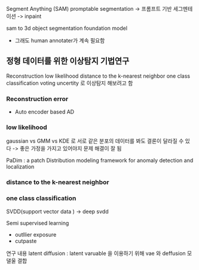 Segment Anything (SAM)
promptable  segmentation -> 프롬프트 기반 세그멘테이션
-> inpaint 

sam to 3d object 
segmentation foundation model 
- 그래도 human annotater가 계속 필요함


## 정형 데이터를 위한 이상탐지 기법연구

Reconstruction
low likelihood 
distance to the k-nearest neighbor
one class classification
voting 
uncertity
로 이상탐지 해보려고 함
### Reconstruction error
- Auto encoder based AD

### low likelihood 
gaussian vs GMM vs KDE 로 서로 같은 분포의 데이터를 봐도 결론이 달라질 수 있다
-> 좋은 가정을 가지고 있어야지 문제 해결이 잘 됨

PaDim : a patch Distribution modeling framework for anomaly detection and localization

### distance to the k-nearest neighbor

### one class classification
SVDD(support vector data ) -> deep svdd

Semi supervised learning 
- outllier exposure 
- cutpaste 

연구 내용
latent diffusion  : latent varuable 을 이용하기 위해 vae 와 deffusion 모댈울 결합

